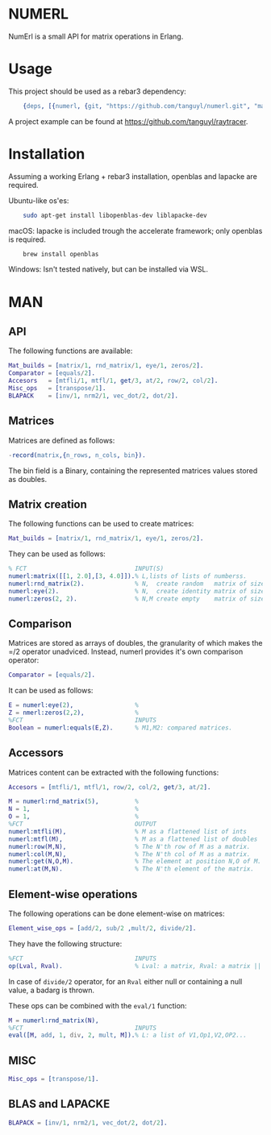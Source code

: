 # NUMERL

NumErl is a small API for matrix operations in Erlang.

# Usage

This project should be used as a rebar3 dependency:

```erlang
    {deps, [{numerl, {git, "https://github.com/tanguyl/numerl.git", "master"}}]}.
```

A project example can be found at https://github.com/tanguyl/raytracer.

# Installation
Assuming a working Erlang + rebar3 installation, openblas and lapacke are required.  

Ubuntu-like os'es:
```sh
    sudo apt-get install libopenblas-dev liblapacke-dev
```

macOS: lapacke is included trough the accelerate framework; only openblas is required.
```sh
    brew install openblas
```

Windows:
Isn't tested natively, but can be installed via WSL.

# MAN
## API
The following functions are available:

```erlang
Mat_builds = [matrix/1, rnd_matrix/1, eye/1, zeros/2].
Comparator = [equals/2].
Accesors   = [mtfli/1, mtfl/1, get/3, at/2, row/2, col/2].
Misc_ops   = [transpose/1].
BLAPACK    = [inv/1, nrm2/1, vec_dot/2, dot/2].
```

## Matrices
Matrices are defined as follows:

```erlang
-record(matrix,{n_rows, n_cols, bin}).
```
The bin field is a Binary, containing the represented matrices values stored as doubles.

## Matrix creation

The following functions can be used to create matrices:

```erlang
Mat_builds = [matrix/1, rnd_matrix/1, eye/1, zeros/2].
```

They can be used as follows:

```erlang                           
% FCT                              INPUT(S)
numerl:matrix([[1, 2.0],[3, 4.0]]).% L,lists of lists of numberss.
numerl:rnd_matrix(2).              % N,  create random   matrix of size NxN.
numerl:eye(2).                     % N,  create identity matrix of size NxN.
numerl:zeros(2, 2).                % N,M create empty    matrix of size NxM.
```

## Comparison

Matrices are stored as arrays of doubles, the granularity of which makes the =/2 operator unadviced. Instead, numerl provides it's own comparison operator:

```erlang
Comparator = [equals/2].
```

It can be used as follows:

```erlang                                    
E = numerl:eye(2),                 %
Z = nmerl:zeros(2,2),              %
%FCT                               INPUTS
Boolean = numerl:equals(E,Z).      % M1,M2: compared matrices.
```

## Accessors
Matrices content can be extracted with the following functions:
```erlang
Accesors = [mtfli/1, mtfl/1, row/2, col/2, get/3, at/2].
```

```erlang                             
M = numerl:rnd_matrix(5),          %
N = 1,                             %
O = 1,                             %
%FCT                               OUTPUT
numerl:mtfli(M),                   % M as a flattened list of ints
numerl:mtfl(M),                    % M as a flattened list of doubles
numerl:row(M,N),                   % The N'th row of M as a matrix.
numerl:col(M,N),                   % The N'th col of M as a matrix.
numerl:get(N,O,M).                 % The element at position N,O of M.
numerl:at(M,N).                    % The N'th element of the matrix.
```

## Element-wise operations
The following operations can be done element-wise on matrices:

```erlang
Element_wise_ops = [add/2, sub/2 ,mult/2, divide/2].
```

They have the following structure:

```erlang
%FCT                               INPUTS
op(Lval, Rval).                    % Lval: a matrix, Rval: a matrix || a number
```

In case of ``` divide/2 ``` operator, for an ``` Rval ``` either null or containing a null value, a badarg is thrown.   

These ops can be combined with the ``` eval/1 ``` function:

```erlang
M = numerl:rnd_matrix(N),
%FCT                               INPUTS
eval([M, add, 1, div, 2, mult, M]).% L: a list of V1,Op1,V2,OP2...
```

## MISC
```erlang
Misc_ops = [transpose/1].
```

## BLAS and LAPACKE
```erlang
BLAPACK = [inv/1, nrm2/1, vec_dot/2, dot/2].
```
